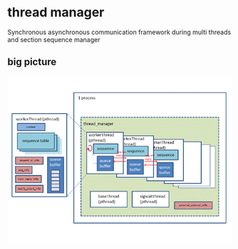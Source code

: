 # thread manager
Synchronous asynchronous communication framework during multi threads and section sequence manager

big picture
--------


![big picture](https://github.com/ysan/thread_manager/blob/master/etc/thread_manager.gif)
